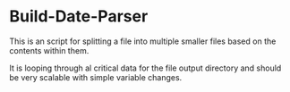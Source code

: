 # Build-Date-Parser

This is an script for splitting a file into multiple smaller files based on the contents within them.

It is looping through al critical data for the file output directory and should be very scalable with
simple variable changes.

